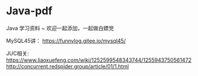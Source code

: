 # Java-pdf
Java 学习资料 ~ 欢迎一起添加，一起做白嫖党


MySQL45讲：
https://funnylog.gitee.io/mysql45/    

JUC相关:
https://www.liaoxuefeng.com/wiki/1252599548343744/1255943750561472   
http://concurrent.redspider.group/article/01/1.html  
